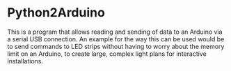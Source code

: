 # Python2Arduino
This is a program that allows reading and sending of data to an Arduino via a serial USB connection. An example for the way this can be used would be to send commands to LED strips without having to worry about the memory limit on an Arduino, to create large, complex light plans for interactive installations. 
